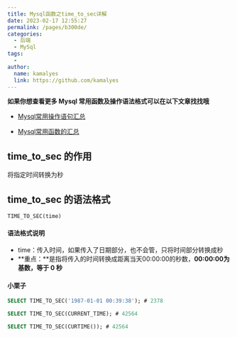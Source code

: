 ```yaml
---
title: Mysql函数之time_to_sec详解 
date: 2023-02-17 12:55:27
permalink: /pages/b300de/
categories:
  - 后端
  - MySql
tags:
  - 
author: 
  name: kamalyes
  link: https://github.com/kamalyes
---
```

**如果你想查看更多 Mysql 常用函数及操作语法格式可以在以下文章找找哦**

- [Mysql常用操作语句汇总](./59.Mysql常用操作语句汇总.md)

- [Mysql常用函数的汇总](./01.Mysql常用函数汇总.md)

time_to_sec 的作用
-----------------

将指定时间转换为秒

time_to_sec 的语法格式
-------------------

```
TIME_TO_SEC(time)
```

#### 语法格式说明

*   time：传入时间，如果传入了日期部分，也不会管，只将时间部分转换成秒
*   **重点：**是指将传入的时间转换成距离当天00:00:00的秒数，**00:00:00为基数，等于 0 秒**

#### 小栗子

```sql
SELECT TIME_TO_SEC('1987-01-01 00:39:38'); # 2378

SELECT TIME_TO_SEC(CURRENT_TIME); # 42564

SELECT TIME_TO_SEC(CURTIME()); # 42564
```
